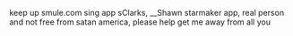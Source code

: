 keep up smule.com sing app sClarks, __Shawn starmaker app, real person and not free from satan america, please help get me away from all you

